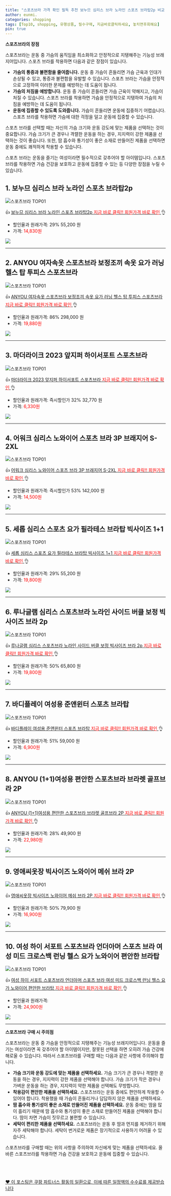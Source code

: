 ```yaml
---
title: "스포츠브라 가격 확인 필독 추천 보누므 심리스 브라 노라인 스포츠 브라탑2p 비교 장점 구매가이드"
author: eunmi.
categories: shopping
tags: [Top10, shopping, 유행상품, 필수구매, 지금바로클릭하세요, 놓치면후회해요]
pin: true
---
```

**스포츠브라의 장점**

스포츠브라는 운동 중 가슴의 움직임을 최소화하고 안정적으로 지탱해주는 기능성 브래지어입니다. 스포츠 브라를 착용하면 다음과 같은 장점이 있습니다.

* **가슴의 통증과 불편함을 줄여줍니다.** 운동 중 가슴이 흔들리면 가슴 근육과 인대가 손상될 수 있고, 통증과 불편함을 유발할 수 있습니다. 스포츠 브라는 가슴을 안정적으로 고정하여 이러한 문제를 예방하는 데 도움이 됩니다.
* **가슴의 처짐을 예방합니다.** 운동 중 가슴이 흔들리면 가슴 근육이 약해지고, 가슴이 처질 수 있습니다. 스포츠 브라를 착용하면 가슴을 안정적으로 지탱하여 가슴의 처짐을 예방하는 데 도움이 됩니다.
* **운동에 집중할 수 있도록 도와줍니다.** 가슴이 흔들리면 운동에 집중하기 어렵습니다. 스포츠 브라를 착용하면 가슴에 대한 걱정을 덜고 운동에 집중할 수 있습니다.

스포츠 브라를 선택할 때는 자신의 가슴 크기와 운동 강도에 맞는 제품을 선택하는 것이 중요합니다. 가슴 크기가 큰 경우나 격렬한 운동을 하는 경우, 지지력이 강한 제품을 선택하는 것이 좋습니다. 또한, 땀 흡수와 통기성이 좋은 소재로 만들어진 제품을 선택하면 운동 중에도 쾌적하게 착용할 수 있습니다.

스포츠 브라는 운동을 즐기는 여성이라면 필수적으로 갖추어야 할 아이템입니다. 스포츠 브라를 착용하면 가슴 건강을 보호하고 운동에 집중할 수 있는 등 다양한 장점을 누릴 수 있습니다.

   

## 1. 보누므 심리스 브라 노라인 스포츠 브라탑2p

![스포츠브라 TOP01](https://thumbnail7.coupangcdn.com/thumbnails/remote/230x230ex/image/vendor_inventory/8414/30bb3d1da810ba56fbcdf86126b5174892d095d61c381d1415bad3c7f6b6.jpg)


👍 [보누므 심리스 브라 노라인 스포츠 브라탑2p <font color=red> 지금 바로 클릭!! 회원가격 바로 확인 </font> ](https://link.coupang.com/re/AFFSDP?lptag=AF3617701&subid=GithubCoopas&pageKey=6773868081&traceid=V0-153&itemId=15911911786&vendorItemId=83119427928) 👌 


- 할인율과 원래가격: 29%  55,200   원
- 가격: <span style='color:red'>14,830원</span>

[![](/discount_price.png)](https://link.coupang.com/re/AFFSDP?lptag=AF3617701&subid=GithubCoopas&pageKey=6773868081&traceid=V0-153&itemId=15911911786&vendorItemId=83119427928)

---


   

## 2. ANYOU 여자속옷 스포츠브라 보정조끼 속옷 요가 러닝 헬스 탑 투피스 스포츠브라

![스포츠브라 TOP01](https://thumbnail6.coupangcdn.com/thumbnails/remote/230x230ex/image/vendor_inventory/cd28/306d448be0eebfe7b3ac9fadd03b580ffd2e585121ddbc08974186f2487c.jpeg)


👍 [ANYOU 여자속옷 스포츠브라 보정조끼 속옷 요가 러닝 헬스 탑 투피스 스포츠브라 <font color=red> 지금 바로 클릭!! 회원가격 바로 확인 </font> ](https://link.coupang.com/re/AFFSDP?lptag=AF3617701&subid=GithubCoopas&pageKey=7612839361&traceid=V0-153&itemId=20166141525&vendorItemId=87250803093) 👌 


- 할인율과 원래가격: 86%  298,000   원
- 가격: <span style='color:red'>19,880원</span>

[![](/discount_price.png)](https://link.coupang.com/re/AFFSDP?lptag=AF3617701&subid=GithubCoopas&pageKey=7612839361&traceid=V0-153&itemId=20166141525&vendorItemId=87250803093)

---


   

## 3. 마더라이크 2023 앞지퍼 하이서포트 스포츠브라

![스포츠브라 TOP01](https://thumbnail6.coupangcdn.com/thumbnails/remote/230x230ex/image/retail/images/2017/08/02/10/2/a459f93f-47d7-4df9-9918-fb5ea13647fb.jpg)


👍 [마더라이크 2023 앞지퍼 하이서포트 스포츠브라 <font color=red> 지금 바로 클릭!! 회원가격 바로 확인 </font> ](https://link.coupang.com/re/AFFSDP?lptag=AF3617701&subid=GithubCoopas&pageKey=5171328580&traceid=V0-153&itemId=113430922&vendorItemId=3223782950) 👌 


- 할인율과 원래가격: 즉시할인가 32%  32,770   원
- 가격: <span style='color:red'>6,330원</span>

[![](/discount_price.png)](https://link.coupang.com/re/AFFSDP?lptag=AF3617701&subid=GithubCoopas&pageKey=5171328580&traceid=V0-153&itemId=113430922&vendorItemId=3223782950)

---


   

## 4. 어워크 심리스 노와이어 스포츠 브라 3P 브래지어 S-2XL

![스포츠브라 TOP01](https://thumbnail7.coupangcdn.com/thumbnails/remote/230x230ex/image/vendor_inventory/7df7/5e7620069c2f6e1d447f277a7881f13dc71e243434177ab1fe4deafb0edc.jpg)


👍 [어워크 심리스 노와이어 스포츠 브라 3P 브래지어 S-2XL <font color=red> 지금 바로 클릭!! 회원가격 바로 확인 </font> ](https://link.coupang.com/re/AFFSDP?lptag=AF3617701&subid=GithubCoopas&pageKey=6439686307&traceid=V0-153&itemId=13934320400&vendorItemId=81183661132) 👌 


- 할인율과 원래가격: 즉시할인가 53%  142,000   원
- 가격: <span style='color:red'>14,500원</span>

[![](/discount_price.png)](https://link.coupang.com/re/AFFSDP?lptag=AF3617701&subid=GithubCoopas&pageKey=6439686307&traceid=V0-153&itemId=13934320400&vendorItemId=81183661132)

---


   

## 5. 세롭 심리스 스포츠 요가 필라테스 브라탑 빅사이즈 1+1

![스포츠브라 TOP01](https://thumbnail9.coupangcdn.com/thumbnails/remote/230x230ex/image/vendor_inventory/ac71/49f5593395a4f37042df1c34ca088883ae28a24dd38a90d213a81d3ea3d8.jpg)


👍 [세롭 심리스 스포츠 요가 필라테스 브라탑 빅사이즈 1+1 <font color=red> 지금 바로 클릭!! 회원가격 바로 확인 </font> ](https://link.coupang.com/re/AFFSDP?lptag=AF3617701&subid=GithubCoopas&pageKey=7473367436&traceid=V0-153&itemId=19505017725&vendorItemId=86614045396) 👌 


- 할인율과 원래가격: 29%  55,200   원
- 가격: <span style='color:red'>19,800원</span>

[![](/discount_price.png)](https://link.coupang.com/re/AFFSDP?lptag=AF3617701&subid=GithubCoopas&pageKey=7473367436&traceid=V0-153&itemId=19505017725&vendorItemId=86614045396)

---


   

## 6. 루나글램 심리스 스포츠브라 노라인 사이드 버클 보정 빅사이즈 브라 2p

![스포츠브라 TOP01](https://thumbnail9.coupangcdn.com/thumbnails/remote/230x230ex/image/vendor_inventory/a4ae/dd56f173ea69291d54792e81624b17f8000bc8ec4226290f6daa9a7cfaf8.jpg)


👍 [루나글램 심리스 스포츠브라 노라인 사이드 버클 보정 빅사이즈 브라 2p <font color=red> 지금 바로 클릭!! 회원가격 바로 확인 </font> ](https://link.coupang.com/re/AFFSDP?lptag=AF3617701&subid=GithubCoopas&pageKey=7167223327&traceid=V0-153&itemId=18048914979&vendorItemId=85250652916) 👌 


- 할인율과 원래가격: 50%  65,800   원
- 가격: <span style='color:red'>19,800원</span>

[![](/discount_price.png)](https://link.coupang.com/re/AFFSDP?lptag=AF3617701&subid=GithubCoopas&pageKey=7167223327&traceid=V0-153&itemId=18048914979&vendorItemId=85250652916)

---


   

## 7. 바디플레이 여성용 준앤윈터 스포츠 브라탑

![스포츠브라 TOP01](https://thumbnail6.coupangcdn.com/thumbnails/remote/230x230ex/image/retail/images/3739520734357083-4dd86e54-794d-4634-84ac-338d4adbf354.jpg)


👍 [바디플레이 여성용 준앤윈터 스포츠 브라탑 <font color=red> 지금 바로 클릭!! 회원가격 바로 확인 </font> ](https://link.coupang.com/re/AFFSDP?lptag=AF3617701&subid=GithubCoopas&pageKey=4530056973&traceid=V0-153&itemId=3597810281&vendorItemId=71583532751) 👌 


- 할인율과 원래가격: 51%  59,000   원
- 가격: <span style='color:red'>6,900원</span>

[![](/discount_price.png)](https://link.coupang.com/re/AFFSDP?lptag=AF3617701&subid=GithubCoopas&pageKey=4530056973&traceid=V0-153&itemId=3597810281&vendorItemId=71583532751)

---


   

## 8. ANYOU (1+1)여성용 편안한 스포츠브라 브라렛 골프브라 2P

![스포츠브라 TOP01](https://thumbnail10.coupangcdn.com/thumbnails/remote/230x230ex/image/vendor_inventory/cc1d/70f04cd07112bb9072c3cf5b2381ef86abee6fdc79a04676fa3f672e960e.jpg)


👍 [ANYOU (1+1)여성용 편안한 스포츠브라 브라렛 골프브라 2P <font color=red> 지금 바로 클릭!! 회원가격 바로 확인 </font> ](https://link.coupang.com/re/AFFSDP?lptag=AF3617701&subid=GithubCoopas&pageKey=7392701183&traceid=V0-153&itemId=19116520615&vendorItemId=87249242979) 👌 


- 할인율과 원래가격: 28%  49,900   원
- 가격: <span style='color:red'>22,980원</span>

[![](/discount_price.png)](https://link.coupang.com/re/AFFSDP?lptag=AF3617701&subid=GithubCoopas&pageKey=7392701183&traceid=V0-153&itemId=19116520615&vendorItemId=87249242979)

---


   

## 9. 영애씨옷장 빅사이즈 노와이어 메쉬 브라 2P

![스포츠브라 TOP01](https://thumbnail9.coupangcdn.com/thumbnails/remote/230x230ex/image/vendor_inventory/bebb/aa51373102d092501d17201c00a57ed8e332d1680c91db269f96263a0b26.jpg)


👍 [영애씨옷장 빅사이즈 노와이어 메쉬 브라 2P <font color=red> 지금 바로 클릭!! 회원가격 바로 확인 </font> ](https://link.coupang.com/re/AFFSDP?lptag=AF3617701&subid=GithubCoopas&pageKey=5838243008&traceid=V0-153&itemId=7900613523&vendorItemId=75190606824) 👌 


- 할인율과 원래가격: 50%  79,900   원
- 가격: <span style='color:red'>16,900원</span>

[![](/discount_price.png)](https://link.coupang.com/re/AFFSDP?lptag=AF3617701&subid=GithubCoopas&pageKey=5838243008&traceid=V0-153&itemId=7900613523&vendorItemId=75190606824)

---


   

## 10. 여성 하이 서포트 스포츠브라 언더아머 스포츠 브라 여성 미드 크로스백 런닝 헬스 요가 노와이어 편안한 브라탑

![스포츠브라 TOP01](https://thumbnail9.coupangcdn.com/thumbnails/remote/230x230ex/image/vendor_inventory/d1ec/bbeb51385953700a38d6daaa346dae4518616425d999e61a7ea5196c57f2.jpg)


👍 [여성 하이 서포트 스포츠브라 언더아머 스포츠 브라 여성 미드 크로스백 런닝 헬스 요가 노와이어 편안한 브라탑 <font color=red> 지금 바로 클릭!! 회원가격 바로 확인 </font> ](https://link.coupang.com/re/AFFSDP?lptag=AF3617701&subid=GithubCoopas&pageKey=7172668209&traceid=V0-153&itemId=18074100679&vendorItemId=85227260983) 👌 


- 할인율과 원래가격: 
- 가격: <span style='color:red'>24,900원</span>

[![](/discount_price.png)](https://link.coupang.com/re/AFFSDP?lptag=AF3617701&subid=GithubCoopas&pageKey=7172668209&traceid=V0-153&itemId=18074100679&vendorItemId=85227260983)

---
**스포츠브라 구매 시 주의점**

스포츠브라는 운동 중 가슴을 안정적으로 지탱해주는 기능성 브래지어입니다. 운동을 즐기는 여성이라면 꼭 갖추어야 할 아이템이지만, 잘못된 선택을 하면 오히려 가슴 건강에 해로울 수 있습니다. 따라서 스포츠브라를 구매할 때는 다음과 같은 사항에 주의해야 합니다.

* **가슴 크기와 운동 강도에 맞는 제품을 선택하세요.** 가슴 크기가 큰 경우나 격렬한 운동을 하는 경우, 지지력이 강한 제품을 선택해야 합니다. 가슴 크기가 작은 경우나 가벼운 운동을 하는 경우, 지지력이 약한 제품을 선택해도 무방합니다.
* **착용감이 편안한 제품을 선택하세요.** 스포츠브라는 운동 중에도 편안하게 착용할 수 있어야 합니다. 착용했을 때 가슴이 흔들리거나 답답하지 않은 제품을 선택하세요.
* **땀 흡수와 통기성이 좋은 소재로 만들어진 제품을 선택하세요.** 운동 중에는 땀을 많이 흘리기 때문에 땀 흡수와 통기성이 좋은 소재로 만들어진 제품을 선택해야 합니다. 땀이 차면 가슴이 짓무르고 불편할 수 있습니다.
* **세탁이 편리한 제품을 선택하세요.** 스포츠브라는 운동 후 땀과 먼지를 제거하기 위해 자주 세탁해야 합니다. 세탁이 번거로운 제품은 장기적으로 사용하기 어려울 수 있습니다.

스포츠브라를 구매할 때는 위의 사항을 주의하여 자신에게 맞는 제품을 선택하세요. 올바른 스포츠브라를 착용하면 가슴 건강을 보호하고 운동에 집중할 수 있습니다.<br><br><br><br><br> [ ❤  이 포스팅은 쿠팡 파트너스 활동의 일환으로, 이에 따른 일정액의 수수료를 제공받습니다](https://link.coupang.com/a/bcEFyh)